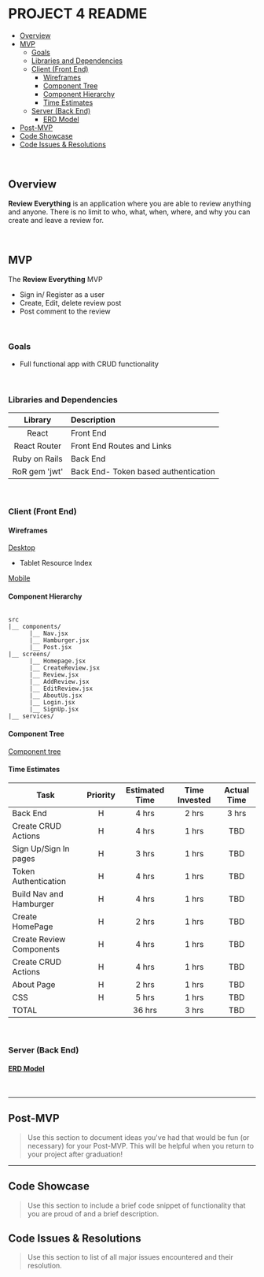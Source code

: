 # PROJECT 4 README <!-- omit in toc -->

- [Overview](#overview)
- [MVP](#mvp)
  - [Goals](#goals)
  - [Libraries and Dependencies](#libraries-and-dependencies)
  - [Client (Front End)](#client-front-end)
    - [Wireframes](#wireframes)
    - [Component Tree](#component-tree)
    - [Component Hierarchy](#component-hierarchy)
    - [Time Estimates](#time-estimates)
  - [Server (Back End)](#server-back-end)
    - [ERD Model](#erd-model)
- [Post-MVP](#post-mvp)
- [Code Showcase](#code-showcase)
- [Code Issues & Resolutions](#code-issues--resolutions)

<br>

## Overview

**Review Everything** is an application where you are able to review anything and anyone. There is no limit to who, what, when, where, and why you can create and leave a review for.

<br>

## MVP

The **Review Everything** MVP

- Sign in/ Register as a user
- Create, Edit, delete review post
- Post comment to the review

<br>

### Goals

- Full functional app with CRUD functionality

<br>

### Libraries and Dependencies

|    Library    | Description                          |
| :-----------: | :----------------------------------- |
|     React     | Front End                            |
| React Router  | Front End Routes and Links           |
| Ruby on Rails | Back End                             |
| RoR gem 'jwt' | Back End- Token based authentication |

<br>

### Client (Front End)

#### Wireframes

[Desktop](https://josiasdelatorre542515.invisionapp.com/freehand/Yoop-desktop-y96IhoTt2)

- Tablet Resource Index

[Mobile](https://josiasdelatorre542515.invisionapp.com/freehand/Yoop-mobile-8cQ4q0Dyh)

#### Component Hierarchy

```structure

src
|__ components/
      |__ Nav.jsx
      |__ Hamburger.jsx
      |__ Post.jsx
|__ screens/
      |__ Homepage.jsx
      |__ CreateReview.jsx
      |__ Review.jsx
      |__ AddReview.jsx
      |__ EditReview.jsx
      |__ AboutUs.jsx
      |__ Login.jsx
      |__ SignUp.jsx
|__ services/

```

#### Component Tree

[Component tree](https://whimsical.com/PxsUkyJKnWS6fDFYjdtVHJ)

#### Time Estimates

| Task                     | Priority | Estimated Time | Time Invested | Actual Time |
| ------------------------ | :------: | :------------: | :-----------: | :---------: |
| Back End                 |    H     |     4 hrs      |     2 hrs     |    3 hrs    |
| Create CRUD Actions      |    H     |     4 hrs      |     1 hrs     |     TBD     |
| Sign Up/Sign In pages    |    H     |     3 hrs      |     1 hrs     |     TBD     |
| Token Authentication     |    H     |     4 hrs      |     1 hrs     |     TBD     |
| Build Nav and Hamburger  |    H     |     4 hrs      |     1 hrs     |     TBD     |
| Create HomePage          |    H     |     2 hrs      |     1 hrs     |     TBD     |
| Create Review Components |    H     |     4 hrs      |     1 hrs     |     TBD     |
| Create CRUD Actions      |    H     |     4 hrs      |     1 hrs     |     TBD     |
| About Page               |    H     |     2 hrs      |     1 hrs     |     TBD     |
| CSS                      |    H     |     5 hrs      |     1 hrs     |     TBD     |
| TOTAL                    |          |     36 hrs     |     3 hrs     |     TBD     |

<br>

### Server (Back End)

#### [ERD Model](https://drive.google.com/file/d/1VxEgfK6yrAuUqCA6REF8pXASR6QU1VV5/view?usp=sharing)

<br>

---

## Post-MVP

> Use this section to document ideas you've had that would be fun (or necessary) for your Post-MVP. This will be helpful when you return to your project after graduation!

---

## Code Showcase

> Use this section to include a brief code snippet of functionality that you are proud of and a brief description.

## Code Issues & Resolutions

> Use this section to list of all major issues encountered and their resolution.
